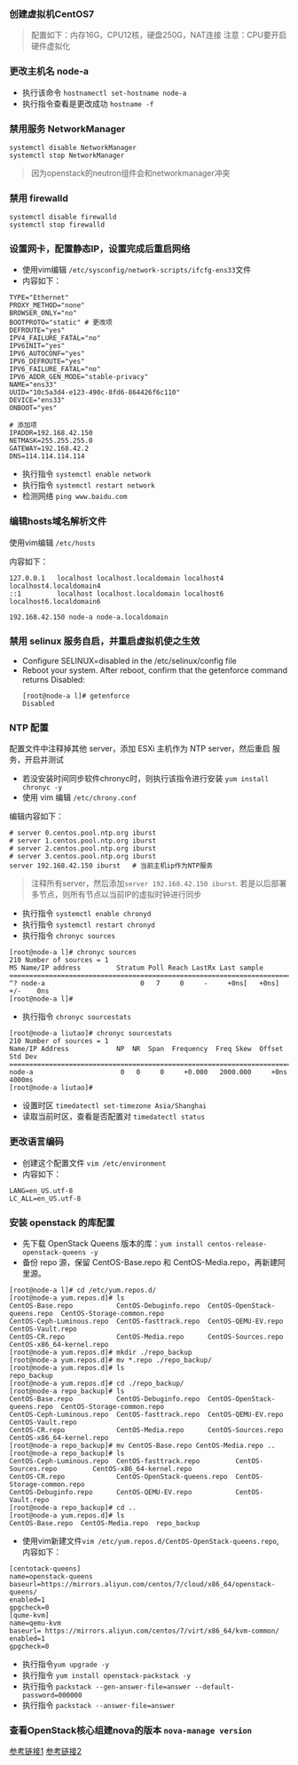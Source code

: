### 创建虚拟机CentOS7
> 配置如下：内存16G，CPU12核，硬盘250G，NAT连接
> 注意：CPU要开启硬件虚拟化


### 更改主机名 node-a
- 执行该命令 `hostnamectl set-hostname node-a`
- 执行指令查看是更改成功 `hostname -f`

### 禁用服务 NetworkManager
```
systemctl disable NetworkManager
systemctl stop NetworkManager

```
> 因为openstack的neutron组件会和networkmanager冲突

### 禁用 firewalld

```
systemctl disable firewalld
systemctl stop firewalld
```

### 设置网卡，配置静态IP，设置完成后重启网络

- 使用vim编辑 `/etc/sysconfig/network-scripts/ifcfg-ens33`文件
- 内容如下：

```
TYPE="Ethernet"
PROXY_METHOD="none"
BROWSER_ONLY="no"
BOOTPROTO="static" # 更改项
DEFROUTE="yes"
IPV4_FAILURE_FATAL="no"
IPV6INIT="yes"
IPV6_AUTOCONF="yes"
IPV6_DEFROUTE="yes"
IPV6_FAILURE_FATAL="no"
IPV6_ADDR_GEN_MODE="stable-privacy"
NAME="ens33"
UUID="10c5a3d4-e123-490c-8fd6-864426f6c110"
DEVICE="ens33"
ONBOOT="yes"

# 添加项
IPADDR=192.168.42.150
NETMASK=255.255.255.0
GATEWAY=192.168.42.2
DNS=114.114.114.114                
```

- 执行指令 `systemctl enable network`
- 执行指令 `systemctl restart network`
- 检测网络 `ping www.baidu.com`

### 编辑hosts域名解析文件

使用vim编辑 `/etc/hosts` 

内容如下：

```
127.0.0.1   localhost localhost.localdomain localhost4 localhost4.localdomain4
::1         localhost localhost.localdomain localhost6 localhost6.localdomain6

192.168.42.150 node-a node-a.localdomain
```

### 禁用 selinux 服务自启，并重启虚拟机使之生效

- Configure SELINUX=disabled in the /etc/selinux/config file
- Reboot your system. After reboot, confirm that the getenforce command returns Disabled: 
  ```
  [root@node-a l]# getenforce
  Disabled
  ```

### NTP 配置

配置文件中注释掉其他 server，添加 ESXi 主机作为 NTP server，然后重启 服务，开启并测试  

- 若没安装时间同步软件chronyc时，则执行该指令进行安装 `yum install chronyc -y`
- 使用 vim 编辑 `/etc/chrony.conf`

 编辑内容如下：
```
# server 0.centos.pool.ntp.org iburst
# server 1.centos.pool.ntp.org iburst
# server 2.centos.pool.ntp.org iburst
# server 3.centos.pool.ntp.org iburst
server 192.168.42.150 iburst   # 当前主机ip作为NTP服务
```

> 注释所有server，然后添加`server 192.168.42.150 iburst`. 若是以后部署多节点，则所有节点以当前IP的虚拟时钟进行同步

- 执行指令 `systemctl enable chronyd`
- 执行指令 `systemctl restart chronyd`
- 执行指令 `chronyc sources`

```
[root@node-a l]# chronyc sources
210 Number of sources = 1
MS Name/IP address         Stratum Poll Reach LastRx Last sample               
===============================================================================
^? node-a                        0   7     0     -     +0ns[   +0ns] +/-    0ns
[root@node-a l]# 
```

- 执行指令 `chronyc sourcestats`
```
[root@node-a liutao]# chronyc sourcestats
210 Number of sources = 1
Name/IP Address            NP  NR  Span  Frequency  Freq Skew  Offset  Std Dev
==============================================================================
node-a                      0   0     0     +0.000   2000.000     +0ns  4000ms
[root@node-a liutao]# 
```

- 设置时区 `timedatectl set-timezone Asia/Shanghai`
- 读取当前时区，查看是否配置对 `timedatectl status`

### 更改语言编码
- 创建这个配置文件 `vim /etc/environment`
- 内容如下：
```
LANG=en_US.utf-8
LC_ALL=en_US.utf-8     
```

### 安装 openstack 的库配置
- 先下载 OpenStack Queens 版本的库：`yum install centos-release-openstack-queens -y`
- 备份 repo 源，保留 CentOS-Base.repo 和 CentOS-Media.repo，再新建阿里源。

```
[root@node-a l]# cd /etc/yum.repos.d/
[root@node-a yum.repos.d]# ls
CentOS-Base.repo           CentOS-Debuginfo.repo  CentOS-OpenStack-queens.repo  CentOS-Storage-common.repo
CentOS-Ceph-Luminous.repo  CentOS-fasttrack.repo  CentOS-QEMU-EV.repo           CentOS-Vault.repo
CentOS-CR.repo             CentOS-Media.repo      CentOS-Sources.repo           CentOS-x86_64-kernel.repo
[root@node-a yum.repos.d]# mkdir ./repo_backup
[root@node-a yum.repos.d]# mv *.repo ./repo_backup/
[root@node-a yum.repos.d]# ls
repo_backup
[root@node-a yum.repos.d]# cd ./repo_backup/
[root@node-a repo_backup]# ls
CentOS-Base.repo           CentOS-Debuginfo.repo  CentOS-OpenStack-queens.repo  CentOS-Storage-common.repo
CentOS-Ceph-Luminous.repo  CentOS-fasttrack.repo  CentOS-QEMU-EV.repo           CentOS-Vault.repo
CentOS-CR.repo             CentOS-Media.repo      CentOS-Sources.repo           CentOS-x86_64-kernel.repo
[root@node-a repo_backup]# mv CentOS-Base.repo CentOS-Media.repo ..
[root@node-a repo_backup]# ls
CentOS-Ceph-Luminous.repo  CentOS-fasttrack.repo         CentOS-Sources.repo         CentOS-x86_64-kernel.repo
CentOS-CR.repo             CentOS-OpenStack-queens.repo  CentOS-Storage-common.repo
CentOS-Debuginfo.repo      CentOS-QEMU-EV.repo           CentOS-Vault.repo
[root@node-a repo_backup]# cd ..
[root@node-a yum.repos.d]# ls
CentOS-Base.repo  CentOS-Media.repo  repo_backup
```

-  使用vim新建文件`vim /etc/yum.repos.d/CentOS-OpenStack-queens.repo`, 内容如下：

```
[centotack-queens]
name=openstack-queens
baseurl=https://mirrors.aliyun.com/centos/7/cloud/x86_64/openstack-queens/
enabled=1
gpgcheck=0
[qume-kvm]
name=qemu-kvm
baseurl= https://mirrors.aliyun.com/centos/7/virt/x86_64/kvm-common/
enabled=1
gpgcheck=0
```
- 执行指令`yum upgrade -y`
- 执行指令 `yum install openstack-packstack -y`
- 执行指令 `packstack --gen-answer-file=answer --default-password=000000`
- 执行指令 `packstack --answer-file=answer`

### 查看OpenStack核心组建nova的版本 `nova-manage version`

[参考链接1](https://www.alibabacloud.com/blog/how-to-install-single-node-openstack-on-centos-7_594048?spm=a2c41.12117054.0.0)
[参考链接2](https://www.rdoproject.org/install/packstack/)



  



  





